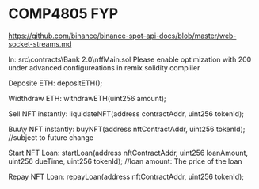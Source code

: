 # COMP4805 FYP

https://github.com/binance/binance-spot-api-docs/blob/master/web-socket-streams.md

In: src\contracts\Bank 2.0\nffMain.sol
Please enable optimization with 200 under advanced configureations in remix solidity compliler

Deposite ETH: depositETH();

Widthdraw ETH: withdrawETH(uint256 amount);

Sell NFT instantly: liquidateNFT(address contractAddr, uint256 tokenId);

Buu\y NFT instantly: buyNFT(address nftContractAddr, uint256 tokenId); //subject to future change

Start NFT Loan: startLoan(address nftContractAddr, uint256 loanAmount, uint256 dueTime, uint256 tokenId); //loan amount: The price of the loan

Repay NFT Loan: repayLoan(address nftContractAddr, uint256 tokenId);
